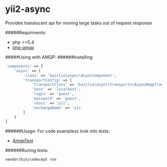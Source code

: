 yii2-async
=========

Provides translucent api for moving large tasks out of request response

#####Requirments:
- php >=5.4
- [php-amqp](https://github.com/pdezwart/php-amqp)

#####Using with AMQP:
######Installing:
```php
'components' => [
    'async' => [
        'class' => 'bazilio\async\AsyncComponent',
        'transportConfig' => [
            'transportClass' => 'bazilio\async\transports\AsyncAmqpTransport'
            'host' => 'localhost',
            'login' => 'guest',
            'password' => 'guest',
            'vhost' => 'yii',
            'exchangeName' => 'yii'
        ]
    ]
]
```
######Usage:
For code exampless look into tests:
- [AmqpTest](tests/unit/AmqpTest.php)


######Runing tests:
~~~
vendor/bin/codecept run
~~~
